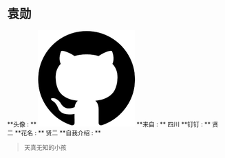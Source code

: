 
# 袁勋
**头像 : ** ![](images/github-icon.png)
**来自 : ** 四川
**钉钉 : ** 贤二
**花名 : ** 贤二
**自我介绍 : **
>天真无知的小孩
